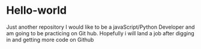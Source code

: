 # Hello-world
Just another repository
I would like to be a javaScript/Python Developer and am going to be practicing on Git hub.
Hopefully i will land a job after digging in and getting more code on Github
